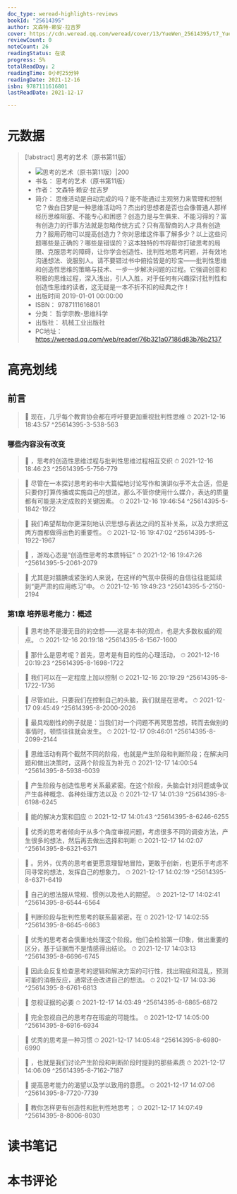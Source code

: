```yaml
---
doc_type: weread-highlights-reviews
bookId: "25614395"
author: 文森特·赖安·拉吉罗
cover: https://cdn.weread.qq.com/weread/cover/13/YueWen_25614395/t7_YueWen_25614395.jpg
reviewCount: 0
noteCount: 26
readingStatus: 在读
progress: 5%
totalReadDay: 2
readingTime: 0小时25分钟
readingDate: 2021-12-16
isbn: 9787111616801
lastReadDate: 2021-12-17

---
```

# 元数据
> [!abstract] 思考的艺术（原书第11版）
> - ![ 思考的艺术（原书第11版）|200](https://cdn.weread.qq.com/weread/cover/13/YueWen_25614395/t7_YueWen_25614395.jpg)
> - 书名： 思考的艺术（原书第11版）
> - 作者： 文森特·赖安·拉吉罗
> - 简介： 思维活动是自动完成的吗？能不能通过主观努力来管理和控制它？做白日梦是一种思维活动吗？杰出的思想者是否也会像普通人那样经历思维阻塞、不能专心和困惑？创造力是与生俱来、不能习得的？富有创造力的行事方法就是忽略传统方式？只有高智商的人才具有创造力？服用药物可以提高创造力？你对思维这件事了解多少？以上这些问题哪些是正确的？哪些是错误的？这本独特的书将帮你打破思考的局限、克服思考的障碍，让你学会创造性、批判性地思考问题，并有效地沟通想法、说服别人。请不要错过书中俯拾皆是的珍宝——批判性思维和创造性思维的策略与技术、一步一步解决问题的过程。它强调创意和积极的思维过程，深入浅出，引人入胜，对于任何有兴趣探讨批判性和创造性思维的读者，这无疑是一本不折不扣的经典之作！
> - 出版时间 2019-01-01 00:00:00
> - ISBN： 9787111616801
> - 分类： 哲学宗教-思维科学
> - 出版社： 机械工业出版社
> - PC地址：https://weread.qq.com/web/reader/76b321a07186d83b76b2137

# 高亮划线

## 前言

> 📌 现在，几乎每个教育协会都在呼吁要更加重视批判性思维 
> ⏱ 2021-12-16 18:43:57 ^25614395-3-538-563

### 哪些内容没有改变

> 📌 ，思考的创造性思维过程与批判性思维过程相互交织 
> ⏱ 2021-12-16 18:46:23 ^25614395-5-756-779

> 📌 尽管在一本探讨思考的书中大篇幅地讨论写作和演讲似乎不太合适，但是只要你打算传播或实施自己的想法，那么不管你使用什么媒介，表达的质量都有可能是决定成败的关键因素。 
> ⏱ 2021-12-16 19:46:54 ^25614395-5-1842-1922

> 📌 我们希望帮助你更深刻地认识思想与表达之间的互补关系，以及力求把这两方面都做得出色的重要性。 
> ⏱ 2021-12-16 19:47:02 ^25614395-5-1922-1967

> 📌 ，游戏心态是“创造性思考的本质特征” 
> ⏱ 2021-12-16 19:47:26 ^25614395-5-2061-2079

> 📌 尤其是对腼腆或紧张的人来说，在这样的气氛中获得的自信往往能延续到“更严肃的应用练习”中。 
> ⏱ 2021-12-16 19:49:23 ^25614395-5-2150-2194

### 第1章 培养思考能力：概述

> 📌 思考绝不是漫无目的的空想——这是本书的观点，也是大多数权威的观点。 
> ⏱ 2021-12-16 20:19:18 ^25614395-8-1567-1600

> 📌 那什么是思考呢？首先，思考是有目的性的心理活动， 
> ⏱ 2021-12-16 20:19:23 ^25614395-8-1698-1722

> 📌 我们可以在一定程度上加以控制 
> ⏱ 2021-12-16 20:19:29 ^25614395-8-1722-1736

> 📌 尽管如此，只要我们在控制自己的头脑，我们就是在思考。 
> ⏱ 2021-12-17 09:45:49 ^25614395-8-2000-2026

> 📌 最具戏剧性的例子就是：当我们对一个问题不再冥思苦想，转而去做别的事情时，顿悟往往就会发生。 
> ⏱ 2021-12-17 09:46:01 ^25614395-8-2099-2144

> 📌 思维活动有两个截然不同的阶段，也就是产生阶段和判断阶段；在解决问题和做出决策时，这两个阶段互为补充 
> ⏱ 2021-12-17 14:00:54 ^25614395-8-5938-6039

> 📌 产生阶段与创造性思考关系最紧密。在这个阶段，头脑会针对问题或争议产生各种概念、各种处理方法以及 
> ⏱ 2021-12-17 14:01:39 ^25614395-8-6198-6245

> 📌 能的解决方案和回应 
> ⏱ 2021-12-17 14:01:43 ^25614395-8-6246-6255

> 📌 优秀的思考者倾向于从多个角度审视问题，考虑很多不同的调查方法，产生很多的想法，然后再去做出选择和判断 
> ⏱ 2021-12-17 14:02:07 ^25614395-8-6321-6371

> 📌 。另外，优秀的思考者更愿意理智地冒险，更敢于创新，也更乐于考虑不同寻常的想法，发挥自己的想象力。 
> ⏱ 2021-12-17 14:02:19 ^25614395-8-6371-6419

> 📌 自己的想法服从常规、惯例以及他人的期望。 
> ⏱ 2021-12-17 14:02:41 ^25614395-8-6544-6564

> 📌 判断阶段与批判性思考的联系最紧密。在 
> ⏱ 2021-12-17 14:02:55 ^25614395-8-6645-6663

> 📌 优秀的思考者会慎重地处理这个阶段。他们会检验第一印象，做出重要的区分，基于证据而不是情感得出结论。 
> ⏱ 2021-12-17 14:03:13 ^25614395-8-6696-6745

> 📌 因此会反复检查思考的逻辑和解决方案的可行性，找出瑕疵和混乱，预测可能的消极反应，通常还会改进自己的想法。 
> ⏱ 2021-12-17 14:03:36 ^25614395-8-6761-6813

> 📌 忽视证据的必要 
> ⏱ 2021-12-17 14:03:49 ^25614395-8-6865-6872

> 📌 完全忽视自己的思考存在瑕疵的可能性。 
> ⏱ 2021-12-17 14:05:00 ^25614395-8-6916-6934

> 📌 优秀的思考是一种习惯 
> ⏱ 2021-12-17 14:05:48 ^25614395-8-6980-6990

> 📌 ，也就是我们讨论产生阶段和判断阶段时提到的那些素质 
> ⏱ 2021-12-17 14:06:09 ^25614395-8-7162-7187

> 📌 提高思考能力的渴望以及学以致用的意愿。 
> ⏱ 2021-12-17 14:07:06 ^25614395-8-7720-7739

> 📌 教你怎样更有创造性和批判性地思考； 
> ⏱ 2021-12-17 14:07:49 ^25614395-8-8006-8030

# 读书笔记

# 本书评论
